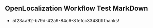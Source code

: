 ## OpenLocalization Workflow Test MarkDown
* 5f23aa92-b79d-42a9-84c6-8fefcc3348b1 thanks!

<!--HONumber=Aug16_HO4-->


